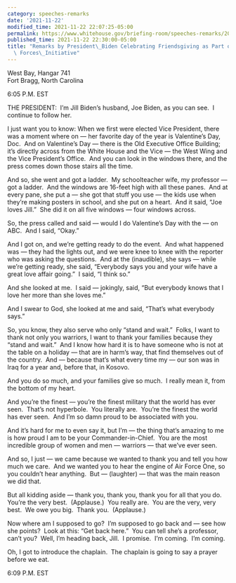```yaml
---
category: speeches-remarks
date: '2021-11-22'
modified_time: 2021-11-22 22:07:25-05:00
permalink: https://www.whitehouse.gov/briefing-room/speeches-remarks/2021/11/22/remarks-by-president-biden-celebrating-friendsgiving-as-part-of-the-joining-forces-initiative/
published_time: 2021-11-22 22:30:00-05:00
title: "Remarks by President\_Biden Celebrating Friendsgiving as Part of the Joining\
  \ Forces\_Initiative"
---
```

 
West Bay, Hangar 741  
Fort Bragg, North Carolina

6:05 P.M. EST

THE PRESIDENT:  I’m Jill Biden’s husband, Joe Biden, as you can see.  I
continue to follow her.

I just want you to know: When we first were elected Vice President,
there was a moment where on — her favorite day of the year is
Valentine’s Day, Doc.  And on Valentine’s Day — there is the Old
Executive Office Building; it’s directly across from the White House and
the Vice — the West Wing and the Vice President’s Office.  And you can
look in the windows there, and the press comes down those stairs all the
time. 

And so, she went and got a ladder.  My schoolteacher wife, my professor
— got a ladder.  And the windows are 16-feet high with all these panes. 
And at every pane, she put a — she got that stuff you use — the kids use
when they’re making posters in school, and she put on a heart.  And it
said, “Joe loves Jill.”  She did it on all five windows — four windows
across.

So, the press called and said — would I do Valentine’s Day with the — on
ABC.  And I said, “Okay.” 

And I got on, and we’re getting ready to do the event.  And what
happened was — they had the lights out, and we were knee to knee with
the reporter who was asking the questions.  And at the (inaudible), she
says — while we’re getting ready, she said, “Everybody says you and your
wife have a great love affair going.”  I said, “I think so.” 

And she looked at me.  I said — jokingly, said, “But everybody knows
that I love her more than she loves me.” 

And I swear to God, she looked at me and said, “That’s what everybody
says.”

So, you know, they also serve who only “stand and wait.”  Folks, I want
to thank not only you warriors, I want to thank your families because
they “stand and wait.”  And I know how hard it is to have someone who is
not at the table on a holiday — that are in harm’s way, that find
themselves out of the country.  And — because that’s what every time my
— our son was in Iraq for a year and, before that, in Kosovo. 

And you do so much, and your families give so much.  I really mean it,
from the bottom of my heart.

And you’re the finest — you’re the finest military that the world has
ever seen.  That’s not hyperbole.  You literally are.  You’re the finest
the world has ever seen.  And I’m so damn proud to be associated with
you. 

And it’s hard for me to even say it, but I’m — the thing that’s amazing
to me is how proud I am to be your Commander-in-Chief.  You are the most
incredible group of women and men — warriors — that we’ve ever seen.

And so, I just — we came because we wanted to thank you and tell you how
much we care.  And we wanted you to hear the engine of Air Force One, so
you couldn’t hear anything.  But — (laughter) — that was the main reason
we did that. 

But all kidding aside — thank you, thank you, thank you for all that you
do.  You’re the very best.  (Applause.)  You really are.  You are the
very, very best.  We owe you big.  Thank you.  (Applause.) 

Now where am I supposed to go?  I’m supposed to go back and — see how
she points?  Look at this: “Get back here.”  You can tell she’s a
professor, can’t you?  Well, I’m heading back, Jill.  I promise.  I’m
coming.  I’m coming.

Oh, I got to introduce the chaplain.  The chaplain is going to say a
prayer before we eat.

6:09 P.M. EST
